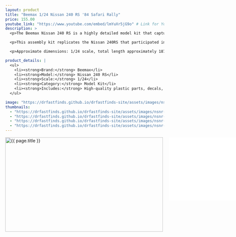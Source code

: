 ```yaml
---
layout: product
title: "Beemax 1/24 Nissan 240 RS '84 Safari Rally"
price: 155.00
youtube_link: "https://www.youtube.com/embed/lmYuXr5jG9o" # Link for YouTube video
description: >
  <p>The Beemax Nissan 240 RS is a highly detailed model kit that captures the essence of this iconic rally car, which debuted in 1983 and competed in the 1984 Safari Rally. Known for its performance and success in motorsport, this model is a must-have for enthusiasts and collectors alike.</p>

  <p>This assembly kit replicates the Nissan 240RS that participated in the 1984 Safari Rally, featuring unique details such as large over fenders, animal guards, and auxiliary lights. The interior also includes competition-specific details like a roll cage, providing a rewarding building experience and allowing you to recreate one of Nissan's legendary vehicles.</p>

  <p>Approximate dimensions: 1/24 scale, total length approximately 187mm.</p>

product_details: |
  <ul>
    <li><strong>Brand:</strong> Beemax</li>
    <li><strong>Model:</strong> Nissan 240 RS</li>
    <li><strong>Scale:</strong> 1/24</li>
    <li><strong>Category:</strong> Model Kit</li>
    <li><strong>Includes:</strong> High-quality plastic parts, decals, and detailed instructions for assembly</li>
  </ul>

image: "https://drfastfinds.github.io/drfastfinds-site/assets/images/nsnr.png"
thumbnails:
  - "https://drfastfinds.github.io/drfastfinds-site/assets/images/nsnr-1.png"
  - "https://drfastfinds.github.io/drfastfinds-site/assets/images/nsnr-2.png"
  - "https://drfastfinds.github.io/drfastfinds-site/assets/images/nsnr-3.png"
  - "https://drfastfinds.github.io/drfastfinds-site/assets/images/nsnr-4.png"
---
```


<div class="product-detail">
    <div class="product-image-box">
        <img class="main-image" src="{{ page.image }}" alt="{{ page.title }}">
    </div>
    <div class="youtube-video">
        <iframe width="300" height="200" src="{{ page.youtube_link }}" frameborder="0" allowfullscreen></iframe>
    </div>
    <div class="product-text">
        <p>{{ page.description }}</p>
        <p><strong>Price:</strong> ${{ page.price }}</p>
        <a href="{{ site.baseurl }}/order" class="buy-now">Order Now</a>

        <!-- Insert Product Details Here -->
        <div class="product-details">
          {{ page.product_details | markdownify }}
        </div>
    </div>
</div>

<div class="thumbnail-carousel">
    {% for thumbnail in page.thumbnails %}
    <img class="thumbnail" src="{{ thumbnail }}" alt="Thumbnail of {{ page.title }}">
    {% endfor %}
</div>

<div style="text-align: center;">
    <p>Read more about the Beemax Nissan 240 RS on our blog: 
        <a href="https://drfastfinds.github.io/drfastfinds-site/collectibles/model%20kits/beemax/nissan/240%20rs/2024/09/25/beemax-nissan-240-rs.html" target="_blank">Beemax Nissan 240 RS</a>
    </p>
</div>

<style>
.product-detail {
    display: flex;
    align-items: flex-start;
    gap: 20px;
    margin-bottom: 20px;
}

.product-image-box {
    flex-shrink: 0;
    width: 500px; 
    height: 300px; 
    overflow: hidden; 
}

.main-image {
    width: 100%; 
    height: 100%; 
    object-fit: contain; 
    display: block;
}

.youtube-video {
    flex-shrink: 0; 
}

.product-text {
    max-width: 400px;
    flex-grow: 1;
}

.thumbnail-carousel {
    margin-top: 20px;
    display: flex;
    flex-wrap: wrap; 
    gap: 10px;
    justify-content: flex-start;
}

.thumbnail {
    max-width: 80px;
    cursor: pointer;
    border: 1px solid #ddd;
    border-radius: 4px;
}

.buy-now {
    display: inline-block;
    padding: 10px 20px;
    margin-top: 10px;
    background-color: #007bff;
    color: #fff;
    text-decoration: none;
    border-radius: 5px;
    font-weight: bold;
    text-align: center;
}

.buy-now:hover {
    background-color: #0056b3;
}
</style>

<script>
document.addEventListener('DOMContentLoaded', function() {
    const mainImage = document.querySelector('.main-image');
    const thumbnails = document.querySelectorAll('.thumbnail');

    thumbnails.forEach(thumbnail => {
        thumbnail.addEventListener('click', function() {
            mainImage.src = this.src;
        });
    });
});
</script>
